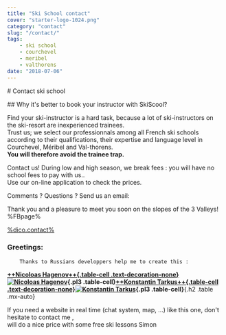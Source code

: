 ```yaml
---
title: "Ski School contact"
cover: "starter-logo-1024.png"
category: "contact"
slug: "/contact/"
tags:
    - ski school
    - courchevel
    - meribel
    - valthorens
date: "2018-07-06"
---
```


# Contact ski school

## Why it's better to book your instructor with SkiScool?

Find your ski-instructor is a hard task, because a lot of ski-instructors on the ski-resort are inexperienced trainees.  
Trust us; we select our professionnals among all French ski schools according to their qualifications, their expertise and language level in Courchevel, Méribel and Val-thorens.   
**You will therefore avoid the trainee trap.**

Contact us! During low and high season, we break fees : you will have no school fees to pay with us..  
Use our on-line application to check the prices.  

Comments ? Questions ? Send us an email:

Thank you and a pleasure to meet you soon on the slopes of the 3 Valleys!   
%FBpage%

<a href="%mail%?subject=request_skiscool" class="mail">%dico.contact%</a>

### Greetings:
            
        Thanks to Russians developpers help me to create this :
        
 **[++Nicoloas Hagenov++{.table-cell .text-decoration-none}![Nicoloas Hagenov](https://scontent.xx.fbcdn.net/v/t1.0-1/p100x100/12631362_188622528167328_5371768496074497012_n.jpg?oh=6bdb6bb8bccf8f7be789b4f9bcf3f1c3&oe=589CEA46)](https://www.facebook.com/profile.php?id=100010587453193&fref=ts){.pl3 .table-cell}[++Konstantin Tarkus++{.table-cell .text-decoration-none}![Konstantin Tarkus](https://pbs.twimg.com/profile_images/916383839609675777/N2nNNxx3_400x400.jpg)](https://twitter.com/koistya?lang=fr){.pl3 .table-cell}**{.h2 .table .mx-auto}
 
 If you need a website in real time (chat system, map, ...) like this one, don't hesitate to contact me ,  
will do a nice price with some free ski lessons **<i class="fa fa-smile-o"> </i>** 
Simon    